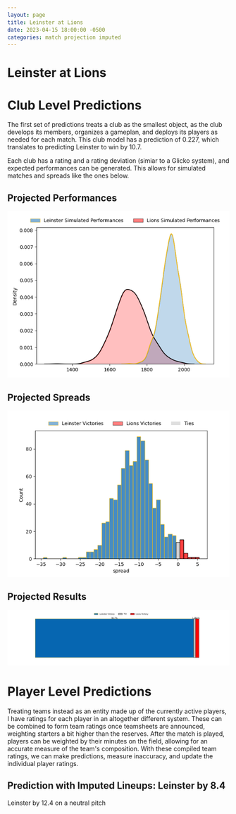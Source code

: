 ```yaml
---  
layout: page  
title: Leinster at Lions  
date: 2023-04-15 18:00:00 -0500  
categories: match projection imputed  
---
```

# Leinster at Lions

# Club Level Predictions


The first set of predictions treats a club as the smallest object, as the club develops its members, organizes a gameplan, and deploys its players as needed for each match. This club model has a prediction of 0.227, which translates to predicting Leinster to win by 10.7.

Each club has a rating and a rating deviation (simiar to a Glicko system), and expected performances can be generated. This allows for simulated matches and spreads like the ones below.
## Projected Performances


![Projected Performances](plots/performances_2023-04-15-Lions-Leinster.png)
## Projected Spreads


![Projected Spreads](plots/spreads_2023-04-15-Lions-Leinster.png)
## Projected Results


![Projected Results](plots/resultbar_2023-04-15-Lions-Leinster.png)
# Player Level Predictions


Treating teams instead as an entity made up of the currently active players, I have ratings for each player in an altogether different system. These can be combined to form team ratings once teamsheets are announced, weighting starters a bit higher than the reserves. After the match is played, players can be weighted by their minutes on the field, allowing for an accurate measure of the team's composition. With these compiled team ratings, we can make predictions, measure inaccuracy, and update the individual player ratings.
## Prediction with Imputed Lineups: Leinster by 8.4


Leinster by 12.4 on a neutral pitch

